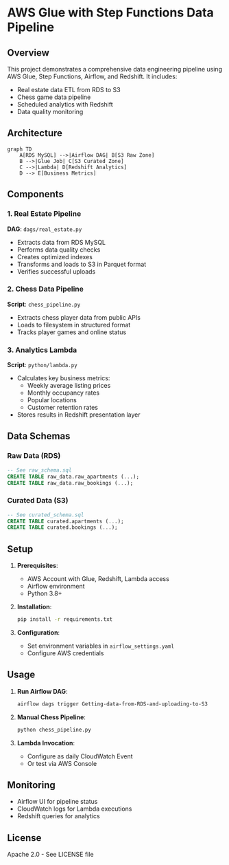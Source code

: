 # AWS Glue with Step Functions Data Pipeline

## Overview
This project demonstrates a comprehensive data engineering pipeline using AWS Glue, Step Functions, Airflow, and Redshift. It includes:
- Real estate data ETL from RDS to S3
- Chess game data pipeline
- Scheduled analytics with Redshift
- Data quality monitoring

## Architecture
```mermaid
graph TD
    A[RDS MySQL] -->|Airflow DAG| B[S3 Raw Zone]
    B -->|Glue Job| C[S3 Curated Zone]
    C -->|Lambda| D[Redshift Analytics]
    D --> E[Business Metrics]
```

## Components

### 1. Real Estate Pipeline
**DAG**: `dags/real_estate.py`
- Extracts data from RDS MySQL
- Performs data quality checks
- Creates optimized indexes
- Transforms and loads to S3 in Parquet format
- Verifies successful uploads

### 2. Chess Data Pipeline
**Script**: `chess_pipeline.py`
- Extracts chess player data from public APIs
- Loads to filesystem in structured format
- Tracks player games and online status

### 3. Analytics Lambda
**Script**: `python/lambda.py`
- Calculates key business metrics:
  - Weekly average listing prices
  - Monthly occupancy rates
  - Popular locations
  - Customer retention rates
- Stores results in Redshift presentation layer

## Data Schemas

### Raw Data (RDS)
```sql
-- See raw_schema.sql
CREATE TABLE raw_data.raw_apartments (...);
CREATE TABLE raw_data.raw_bookings (...);
```

### Curated Data (S3)
```sql
-- See curated_schema.sql
CREATE TABLE curated.apartments (...);
CREATE TABLE curated.bookings (...);
```

## Setup

1. **Prerequisites**:
   - AWS Account with Glue, Redshift, Lambda access
   - Airflow environment
   - Python 3.8+

2. **Installation**:
   ```bash
   pip install -r requirements.txt
   ```

3. **Configuration**:
   - Set environment variables in `airflow_settings.yaml`
   - Configure AWS credentials

## Usage

1. **Run Airflow DAG**:
   ```bash
   airflow dags trigger Getting-data-from-RDS-and-uploading-to-S3
   ```

2. **Manual Chess Pipeline**:
   ```python
   python chess_pipeline.py
   ```

3. **Lambda Invocation**:
   - Configure as daily CloudWatch Event
   - Or test via AWS Console

## Monitoring
- Airflow UI for pipeline status
- CloudWatch logs for Lambda executions
- Redshift queries for analytics

## License
Apache 2.0 - See LICENSE file
